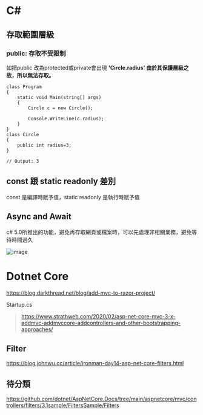 # C#

## 存取範圍層級

### public: 存取不受限制

如把public 改為protected或private會出現 **'Circle.radius' 由於其保護層級之故，所以無法存取。**

    class Program
    {
        static void Main(string[] args)
        {
            Circle c = new Circle();
            
            Console.WriteLine(c.radius);
        }
    }
    class Circle
    {
        public int radius=3;
    }
    
    // Output: 3




## const 跟 static readonly 差別

const 是編譯時賦予值，static readonly 是執行時賦予值

## Async and Await

c# 5.0所推出的功能，避免再存取網頁或檔案時，可以先處理非相關業務，避免等待時間過久

![image](https://user-images.githubusercontent.com/7361217/132455051-fe85aa63-66d0-4d42-9cc2-f83f48104097.png)


# Dotnet Core

https://blog.darkthread.net/blog/add-mvc-to-razor-project/

Startup.cs
> https://www.strathweb.com/2020/02/asp-net-core-mvc-3-x-addmvc-addmvccore-addcontrollers-and-other-bootstrapping-approaches/

## Filter

https://blog.johnwu.cc/article/ironman-day14-asp-net-core-filters.html

## 待分類

https://github.com/dotnet/AspNetCore.Docs/tree/main/aspnetcore/mvc/controllers/filters/3.1sample/FiltersSample/Filters
